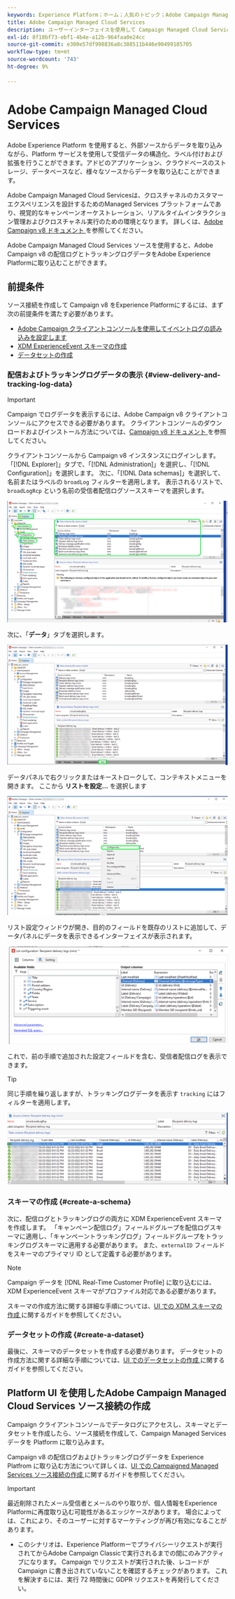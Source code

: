 ```yaml
---
keywords: Experience Platform；ホーム；人気のトピック；Adobe Campaign Managed Cloud Services;campaign;campaign managed services
title: Adobe Campaign Managed Cloud Services
description: ユーザーインターフェイスを使用して Campaign Managed Cloud Serviceを Platform に接続する方法について説明します
exl-id: 8f18bf73-ebf1-4b4e-a12b-964faa0e24cc
source-git-commit: e300e57df998836a8c388511b446e90499185705
workflow-type: tm+mt
source-wordcount: '743'
ht-degree: 9%

---
```


# Adobe Campaign Managed Cloud Services

Adobe Experience Platform を使用すると、外部ソースからデータを取り込みながら、Platform サービスを使用して受信データの構造化、ラベル付けおよび拡張を行うことができます。アドビのアプリケーション、クラウドベースのストレージ、データベースなど、様々なソースからデータを取り込むことができます。

Adobe Campaign Managed Cloud Servicesは、クロスチャネルのカスタマーエクスペリエンスを設計するためのManaged Services プラットフォームであり、視覚的なキャンペーンオーケストレーション、リアルタイムインタラクション管理およびクロスチャネル実行のための環境となります。 詳しくは、[Adobe Campaign v8 ドキュメント ](https://experienceleague.adobe.com/docs/campaign/campaign-v8/campaign-home.html?lang=ja) を参照してください。

Adobe Campaign Managed Cloud Services ソースを使用すると、Adobe Campaign v8 の配信ログとトラッキングログデータをAdobe Experience Platformに取り込むことができます。

## 前提条件

ソース接続を作成して Campaign v8 をExperience Platformにするには、まず次の前提条件を満たす必要があります。

* [Adobe Campaign クライアントコンソールを使用してイベントログの読み込みを設定します](#view-delivery-and-tracking-log-data)
* [XDM ExperienceEvent スキーマの作成](#create-a-schema)
* [データセットの作成](#create-a-dataset)

### 配信およびトラッキングログデータの表示 {#view-delivery-and-tracking-log-data}

>[!IMPORTANT]
>
>Campaign でログデータを表示するには、Adobe Campaign v8 クライアントコンソールにアクセスできる必要があります。 クライアントコンソールのダウンロードおよびインストール方法については、[Campaign v8 ドキュメント ](https://experienceleague.adobe.com/docs/campaign/campaign-v8/deploy/connect.html) を参照してください。

クライアントコンソールから Campaign v8 インスタンスにログインします。 「[!DNL Explorer]」タブで、「[!DNL Administration]」を選択し、「[!DNL Configuration]」を選択します。 次に、「[!DNL Data schemas]」を選択して、名前またはラベルの `broadLog` フィルターを適用します。 表示されるリストで、`broadLogRcp` という名前の受信者配信ログソーススキーマを選択します。

![ エクスプローラタブが選択されたAdobe Campaign v8 クライアントコンソールでは、管理、設定、データスキーマノードが展開され、フィルタリングが「broad」に設定されています。](./images/campaign/explorer.png)

次に、「**データ**」タブを選択します。

![ 「データ」タブが選択されたAdobe Campaign v8 クライアントコンソール ](./images/campaign/data.png)

データパネルで右クリックまたはキーストロークして、コンテキストメニューを開きます。 ここから **リストを設定…** を選択します

![ コンテキストメニューが開き、「リストを設定」オプションが選択されているAdobe Campaign v8 クライアントコンソール ](./images/campaign/configure.png)

リスト設定ウィンドウが開き、目的のフィールドを既存のリストに追加して、データパネルにデータを表示できるインターフェイスが表示されます。

![ 表示可能な受信者配信ログの設定のリスト ](./images/campaign/list-configuration.png)

これで、前の手順で追加された設定フィールドを含む、受信者配信ログを表示できます。

>[!TIP]
>
>同じ手順を繰り返しますが、トラッキングログデータを表示す `tracking` にはフィルターを適用します。

![ 最終変更名、配信チャネル、内部配信名、ラベルの情報と共に表示される受信者配信ログ ](./images/campaign/recipient-delivery-logs.png)

### スキーマの作成 {#create-a-schema}

次に、配信ログとトラッキングログの両方に XDM ExperienceEvent スキーマを作成します。 「キャンペーン配信ログ」フィールドグループを配信ログスキーマに適用し、「キャンペーントラッキングログ」フィールドグループをトラッキングログスキーマに適用する必要があります。 また、`externalID` フィールドをスキーマのプライマリ ID として定義する必要があります。

>[!NOTE]
>
>Campaign データを [!DNL Real-Time Customer Profile] に取り込むには、XDM ExperienceEvent スキーマがプロファイル対応である必要があります。

スキーマの作成方法に関する詳細な手順については、[UI での XDM スキーマの作成 ](../../../xdm/tutorials/create-schema-ui.md) に関するガイドを参照してください。

### データセットの作成 {#create-a-dataset}

最後に、スキーマのデータセットを作成する必要があります。 データセットの作成方法に関する詳細な手順については、[UI でのデータセットの作成 ](../../../catalog/datasets/user-guide.md) に関するガイドを参照してください。

## Platform UI を使用したAdobe Campaign Managed Cloud Services ソース接続の作成

Campaign クライアントコンソールでデータログにアクセスし、スキーマとデータセットを作成したら、ソース接続を作成して、Campaign Managed Services データを Platform に取り込みます。

Campaign v8 の配信ログおよびトラッキングログデータを Experience Platfrom に取り込む方法について詳しくは、[UI での Campaigned Managed Services ソース接続の作成 ](../../tutorials/ui/create/adobe-applications/campaign.md) に関するガイドを参照してください。

>[!IMPORTANT]
>
>最近削除されたメール受信者とメールのやり取りが、個人情報をExperience Platformに再度取り込む可能性があるエッジケースがあります。 場合によっては、これにより、そのユーザーに対するマーケティングが再び有効になることがあります。
>
>* このシナリオは、Experience Platformーでプライバシーリクエストが実行されてからAdobe Campaign Classicで実行されるまでの間にのみアクティブになります。 Campaign でリクエストが実行された後、レコードが Campaign に書き出されていないことを確認するチェックがあります。 これを解決するには、実行 72 時間後に GDPR リクエストを再発行してください。